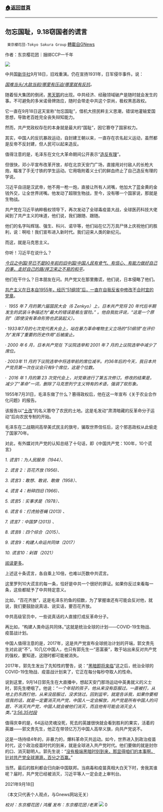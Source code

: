###  [:house:返回首頁](https://github.com/ourhimalayas/txt)
---


## 勿忘国耻，9.18窃国者的谎言
` 東京櫻花団-Tokyo Sakura Group` [轉載自GNews](https://gnews.org/zh-hans/1540039/)

作者：东京樱花团｜捆绑CCP一千年

![](https://assets.gnews.org/wp-content/uploads/2021/09/1127875737_16319247161571n.jpg)

中共国[新华社](http://www.news.cn/politics/2021-09/18/c_1127875737.htm)9月18日，旧戏重演。仍在宣扬1931年，日军侵华事件。说：

[*国难当头/大敌当前/哪里有压迫/哪里就有反抗*](http://www.news.cn/politics/2021-09/18/c_1127875737.htm)*。*

随着恒大集团的倒闭，[黑天鹅](https://www.gettr.com/post/pac09t5489)的出现。中共经济、经融领域破产是随时就会发生的事。不可避免的多米诺骨牌效应，随时会带走中共这个崇尚，极权黑恶政权。

它一直在9月18日这天宣称“勿忘国耻”，借机大捞民粹主义思潮，错误地灌输爱国思想，导致老百姓完全丧失辩知能力。

然而，共产党政权存在的本身就是最大的“国耻”，因它篡夺了国家权力。

其实，中国人的反抗暴政运动，自封建王朝以来，一直存在农名起义运动，虽然都是反帝不反封建，但人民可以起来造反。

值得注意的是，毛泽东在文化大革命期间公开表示“[造反有理](https://storystudio.tw/article/gushi/history-of-cultural-revolution-2/)”。

但很快，邓小平宣布改革开放，却在北京天安门广场，直接用对付敌人的长枪大炮，瞄准了手无寸铁的学生运动。它用吸附着义士们的鲜血终止了自己造反有理的学说。

习近平自诩是汉武帝，他不用一枪一炮，直接让所有人闭嘴，他加大了蓝金黄的金钱外交，让全世界闭嘴。他发动了超限生物战，至今，没有哪一个国家说，那就是生物战。

共产党在习近平纳粹极权领导下，再次发动了全球毒疫苗大战，全球医药科技大佬闻到了共产主义的味道，他们说，我们跟随、跟随。

他们的名字叫辉瑞、强生、科兴、诺华等，他们站在亿万万具尸体上庆祝他们的胜利，说：啊哈！我们宣布进入新时代。我们迎来人类的新纪元。

而这，就是马克思主义。

你听！习近平在说什么？

[*今日之中国/早已不是90年前的旧中国/中国人民有骨气、有信心、有能力做好自己的事，走好自己的路/捍卫来之不易的和平*](http://www.news.cn/politics/2021-09/18/c_1127875737.htm)*。*

他们在干什么？日本朋友在问。共产党又在那里撒谎，他们说，日本侵略了他们。

[共产主义在日本自1955年，经历“51纲领”后，一直在自我反省中修改不合时宜的党章](https://www.npa.go.jp/archive/keibi/syouten/syouten269/sec02/sec02_01.htm)。

·  *1955 年 7 月的第六届国民大会（6 Zenkyo）上，日本共产党将 20 年代后半期发生的武装斗争描述为“最大的错误是极左冒险。” 。他自我批评说，“这是一个原则”（即使没有革命形势也武装起义）。*

*· 1933年7月的七次党代表大会上，站在暴力革命唯物主义立场的“51纲领”在评价为“发挥了重要的历史作用”后被废止。*

*· 2000 年 6 月，日本共产党在 下议院选举和 2001 年 7 月的上议院选举中减少了席位。*

*· 2003年 11 月的下议院选举中将选举前的席位减半。约36年后的今天，我日本共产党员第一次在议会只有9个席位，这是个位数。*

*·  2016 年 1 月的第 23 次党代会上，对党章进行了第五次修订。修改的结果是，减少了“革命”一词，删除了马克思列宁主义特有的术语，强调了软形象。*

1955年7月31日，毛泽东做了什么？篡得政权后，他在这一年宣布《关于农业合作化问题》的报告。

该报告以“[土改](https://zh.wikipedia.org/wiki/%E5%9C%9F%E5%9C%B0%E6%94%B9%E9%9D%A9%E8%BF%90%E5%8A%A8_%28%E4%B8%AD%E5%8D%8E%E4%BA%BA%E6%B0%91%E5%85%B1%E5%92%8C%E5%9B%BD%29)”的名义篡夺了农民的土地。这是毛发动“肃清暗藏的反革命分子运动”后向农民专制的开始。

毛泽东在二战期间高举美式民主的旗号，骗取世界信任后，这个邪恶政权从此偷走了国家70年。

对此，有外媒对共产党的认知总结了十句话，即《中国共产党：100年，10个谎言》

*1. 谎言1：为人民服务（1944）、*

*2. 谎言 2：百花齐放 (1956)、*

*3. 谎言3：敢想、敢说、敢做（1958）、*

*4. 谎言 4：粉碎四旧 (1966)、*

*5. 谎言5：实事求是（1978）、*

*6. 谎言 6：打虎拍苍蝇 (2013) 、*

*7. 谎言7：中国梦 (2013) 、*

*8. 谎言8：四个综合（2015）、*

*9. 谎言9：构建人命运共同体（2017）*

*10. 谎言10：剁首（2021）*

[阅读更多](https://chanakyaforum.com/chinese-communist-party-100-years-10-lies/)。

上述这十条谎言，各自乘上10倍，也难以历数中共谎言。

这里罗列10大谎言的每一条，恰好是中共一个很好的罪证。如果你反过来看每一条，这些都赋予了中共特定意义。

比如，“百花齐放”，这是毛泽东钓鱼的招数，为了掌握谁还有可能会反对他，就说，我们要鼓励说真话、说实话，要百花齐放。

中共高级官员中，一些说真话的人直接打成反革命分子。

再比如，“构建人类命运共同体。”这就是统治全球的计划——COVID-19生物战、疫苗战计划。

中国人值得注意的是，2017年，这是共产党宣布全球统治计划的开端，郭文贵先生对此说“不”。10几亿中国人，也只有郭先生一“恶富豪”，敢于站出来反对共产党的强权，要知道，这随时都可能被消失。

2017年，郭先生发出了先知性的警告，说：“[黑暗即将来临](https://youtu.be/JTi2QLZ0BFg)”这之后，统治全球的COVID-19生物战、疫苗战计划来了，它正在每分每秒夺取人的性命。

说到这里，9月14日郭先生在大直播中，想起天安门那场运动中英勇就义的义士时，郭先生哽咽了。他说：*“一个年轻的孩子，他从来没有臣服过。一直被打，从地上扔东西打他，从来没屈服过，没求饶过。回到监牢，就是告诉我，如果你要相信我的话，就是一定要消灭共产党，中国人一定会解放，共产党是所有中国人的问题，不消灭共产党，中国人就会被他们消灭，而且他有可能会消灭全人类。”*[*3:56.35时段*](https://gtv.org/video/id=614095fb751e4f2b0e5254a0)

值得庆幸的是，64运动灵魂没死，死去的英雄很快就会看到胜利的果实，活着的英雄——郭文贵先生，他正在带领亿万万中国人高举义旗，向共产党说不。

这是一场持续4年的，非暴力的，爆料革命灭共运动。如今，世界进入到政治疫苗时代，这个政治疫苗时代的到来，就是全球进入共产党时代。他们要做的就是封你的口、消灭聪明人。郭先生说：“[没有极端黑暗时刻到来，那显得咱们的本事啊，针对共产党全球溯源，百分之百赢。](https://gtv.org/video/id=61263b6114187a38e055117f)”

当然，最后的胜利都会归向新中国联邦。当病毒和疫苗真相大白天下时，舍我其谁呢？届时，共产党已经被消灭，习近平等人一定会走上审判台。

2021年9月18日

（本文只代表个人观点，与Gnews网站无关）

*校对：东京樱花团 / 鸿雁*
*发布：东京樱花团 /老黑*
![](https://assets.gnews.org/wp-content/uploads/2021/09/樱花团图标-1.jpg)
0
